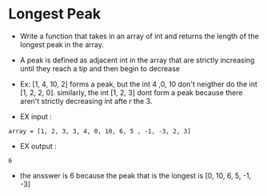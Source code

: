 # Longest Peak

- Write a function that takes in an array of int and returns the length of the longest peak in the array.

- A peak is defined as adjacent int in the array that are strictly increasing until they reach a tip and then begin to decrease

- Ex: [1, 4, 10, 2] forms a peak, but the int 4 ,0, 10 don't neigther do the int [1, 2, 2, 0]. similarly, the int [1, 2, 3] dont form a peak because there aren't strictly decreasing int afte r the 3.

- EX input :
```
array = [1, 2, 3, 3, 4, 0, 10, 6, 5 , -1, -3, 2, 3]
```

- EX output :
```
6 
```
- the ansswer is 6 because the peak that is the longest is [0, 10, 6, 5, -1, -3] 
